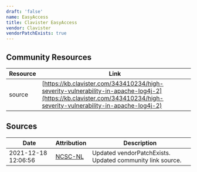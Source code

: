```yaml
---
draft: 'false'
name: EasyAccess
title: Clavister EasyAccess
vendor: Clavister
vendorPatchExists: true
---
```



## Community Resources
| Resource | Link |
| --- | --- |
| source | [https://kb.clavister.com/343410234/high-severity-vulnerability-in-apache-log4j-2](https://kb.clavister.com/343410234/high-severity-vulnerability-in-apache-log4j-2) |


## Sources
| Date | Attribution | Description |
| --- | --- | --- |
| 2021-12-18 12:06:56 | [NCSC-NL](https://github.com/NCSC-NL/log4shell/blob/main/software/README.md) | Updated vendorPatchExists. Updated community link source.  |
